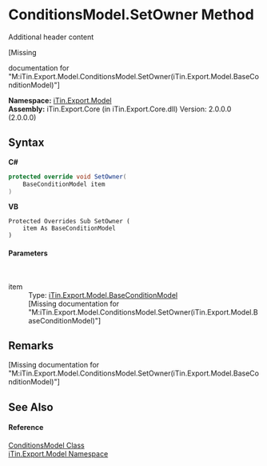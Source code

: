 # ConditionsModel.SetOwner Method 
Additional header content 

\[Missing <summary> documentation for "M:iTin.Export.Model.ConditionsModel.SetOwner(iTin.Export.Model.BaseConditionModel)"\]

**Namespace:**&nbsp;<a href="N_iTin_Export_Model">iTin.Export.Model</a><br />**Assembly:**&nbsp;iTin.Export.Core (in iTin.Export.Core.dll) Version: 2.0.0.0 (2.0.0.0)

## Syntax

**C#**<br />
``` C#
protected override void SetOwner(
	BaseConditionModel item
)
```

**VB**<br />
``` VB
Protected Overrides Sub SetOwner ( 
	item As BaseConditionModel
)
```


#### Parameters
&nbsp;<dl><dt>item</dt><dd>Type: <a href="T_iTin_Export_Model_BaseConditionModel">iTin.Export.Model.BaseConditionModel</a><br />\[Missing <param name="item"/> documentation for "M:iTin.Export.Model.ConditionsModel.SetOwner(iTin.Export.Model.BaseConditionModel)"\]</dd></dl>

## Remarks
\[Missing <remarks> documentation for "M:iTin.Export.Model.ConditionsModel.SetOwner(iTin.Export.Model.BaseConditionModel)"\]

## See Also


#### Reference
<a href="T_iTin_Export_Model_ConditionsModel">ConditionsModel Class</a><br /><a href="N_iTin_Export_Model">iTin.Export.Model Namespace</a><br />